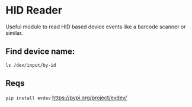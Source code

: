 
# HID Reader
Useful module to read HID based device events like a barcode scanner or similar.

## Find device name:

`ls /dev/input/by-id`

## Reqs

`pip install evdev`
https://pypi.org/project/evdev/